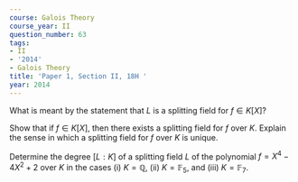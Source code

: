 ```yaml
---
course: Galois Theory
course_year: II
question_number: 63
tags:
- II
- '2014'
- Galois Theory
title: 'Paper 1, Section II, 18H '
year: 2014
---
```




What is meant by the statement that $L$ is a splitting field for $f \in K[X] ?$

Show that if $f \in K[X]$, then there exists a splitting field for $f$ over $K$. Explain the sense in which a splitting field for $f$ over $K$ is unique.

Determine the degree $[L: K]$ of a splitting field $L$ of the polynomial $f=X^{4}-4 X^{2}+2$ over $K$ in the cases (i) $K=\mathbb{Q}$, (ii) $K=\mathbb{F}_{5}$, and (iii) $K=\mathbb{F}_{7}$.